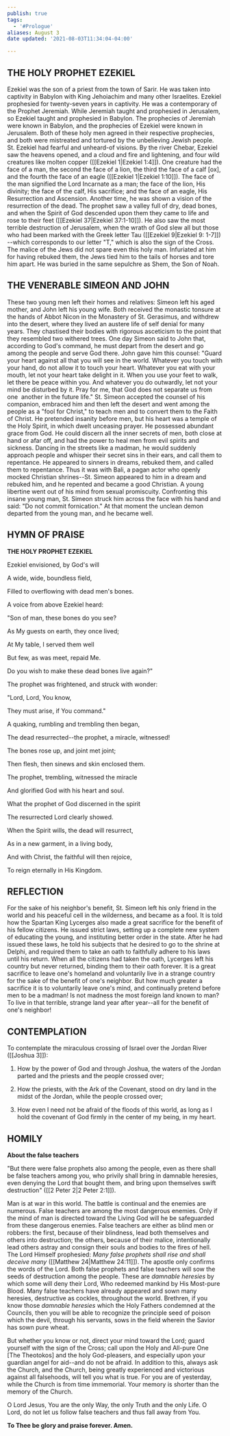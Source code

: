 ```yaml
---
publish: true
tags:
  - '#Prologue'
aliases: August 3
date updated: '2021-08-03T11:34:04-04:00'

---
```


## THE HOLY PROPHET EZEKIEL

Ezekiel was the son of a priest from the town of Sarir. He was taken into captivity in Babylon with King Jehoiachim and many other Israelites. Ezekiel prophesied for twenty-seven years in captivity. He was a contemporary of the Prophet Jeremiah. While Jeremiah taught and prophesied in Jerusalem, so Ezekiel taught and prophesied in Babylon. The prophecies of Jeremiah were known in Babylon, and the prophecies of Ezekiel were known in Jerusalem. Both of these holy men agreed in their respective prophecies, and both were mistreated and tortured by the unbelieving Jewish people. St. Ezekiel had fearful and unheard-of visions. By the river Chebar, Ezekiel saw the heavens opened, and a cloud and fire and lightening, and four wild creatures like molten copper ([[Ezekiel 1|Ezekiel 1:4]]). One creature had the face of a man, the second the face of a lion, the third the face of a calf [ox], and the fourth the face of an eagle ([[Ezekiel 1|Ezekiel 1:10]]). The face of the man signified the Lord Incarnate as a man; the face of the lion, His divinity; the face of the calf, His sacrifice; and the face of an eagle, His Resurrection and Ascension. Another time, he was shown a vision of the resurrection of the dead. The prophet saw a valley full of dry, dead bones, and when the Spirit of God descended upon them they came to life and rose to their feet ([[Ezekiel 37|Ezekiel 37:1-10]]). He also saw the most terrible destruction of Jerusalem, when the wrath of God slew all but those who had been marked with the Greek letter Tau ([[Ezekiel 9|Ezekiel 9: 1-7]]) --which corresponds to our letter "T," which is also the sign of the Cross. The malice of the Jews did not spare even this holy man. Infuriated at him for having rebuked them, the Jews tied him to the tails of horses and tore him apart. He was buried in the same sepulchre as Shem, the Son of Noah.

## THE VENERABLE SIMEON AND JOHN

These two young men left their homes and relatives: Simeon left his aged mother, and John left his young wife. Both received the monastic tonsure at the hands of Abbot Nicon in the Monastery of St. Gerasimus, and withdrew into the desert, where they lived an austere life of self denial for many years. They chastised their bodies with rigorous asceticism to the point that they resembled two withered trees. One day Simeon said to John that, according to God's command, he must depart from the desert and go among the people and serve God there. John gave him this counsel: "Guard your heart against all that you will see in the world. Whatever you touch with your hand, do not allow it to touch your heart. Whatever you eat with your mouth, let not your heart take delight in it. When you use your feet to walk, let there be peace within you. And whatever you do outwardly, let not your mind be disturbed by it. Pray for me, that God does not separate us from one  another in the future life." St. Simeon accepted the counsel of his companion, embraced him and then left the desert and went among the people as a "fool for Christ," to teach men and to convert them to the Faith of Christ. He pretended insanity before men, but his heart was a temple of the Holy Spirit, in which dwelt unceasing prayer. He possessed abundant grace from God. He could discern all the inner secrets of men, both close at hand or afar off, and had the power to heal men from evil spirits and sickness. Dancing in the streets like a madman, he would suddenly approach people and whisper their secret sins in their ears, and call them to repentance. He appeared to sinners in dreams, rebuked them, and called them to repentance. Thus it was with Bali, a pagan actor who openly mocked Christian shrines--St. Simeon appeared to him in a dream and rebuked him, and he repented and became a good Christian. A young libertine went out of his mind from sexual promiscuity. Confronting this insane young man, St. Simeon struck him across the face with his hand and said: "Do not commit fornication." At that moment the unclean demon departed from the young man, and he became well.

## HYMN OF PRAISE

**THE HOLY PROPHET EZEKIEL**

Ezekiel envisioned, by God's will

A wide, wide, boundless field,

Filled to overflowing with dead men's bones.

A voice from above Ezekiel heard:

"Son of man, these bones do you see?

As My guests on earth, they once lived;

At My table, I served them well

But few, as was meet, repaid Me.

Do you wish to make these dead bones live again?"

The prophet was frightened, and struck with wonder:

"Lord, Lord, You know,

They must arise, if You command."

A quaking, rumbling and trembling then began,

The dead resurrected--the prophet, a miracle, witnessed!

The bones rose up, and joint met joint;

Then flesh, then sinews and skin enclosed them.

The prophet, trembling, witnessed the miracle

And glorified God with his heart and soul.

What the prophet of God discerned in the spirit

The resurrected Lord clearly showed.

When the Spirit wills, the dead will resurrect,

As in a new garment, in a living body,

And with Christ, the faithful will then rejoice,

To reign eternally in His Kingdom.

## REFLECTION

For the sake of his neighbor's benefit, St. Simeon left his only friend in the world and his peaceful cell in the wilderness, and became as a fool. It is told how the Spartan King Lycerges also made a great sacrifice for the benefit of his fellow citizens. He issued strict laws, setting up a complete new system of educating the young, and instituting better order in the state. After he had issued these laws, he told his subjects that he desired to go to the shrine at Delphi, and required them to take an oath to faithfully adhere to his laws until his return. When all the citizens had taken the oath, Lycerges left his country but never returned, binding them to their oath forever. It is a great sacrifice to leave one's homeland and voluntarily live in a strange country for the sake of the benefit of one's neighbor. But how much greater a sacrifice it is to voluntarily leave one's mind, and continually pretend before men to be a madman! Is not madness the most foreign land known to man? To live in that terrible, strange land year after year--all for the benefit of one's neighbor!

## CONTEMPLATION

To contemplate the miraculous crossing of Israel over the Jordan River ([[Joshua 3]]):

1. How by the power of God and through Joshua, the waters of the Jordan parted and the priests and the people crossed over;

2. How the priests, with the Ark of the Covenant, stood on dry land in the midst of the Jordan, while the people crossed over;

3. How even I need not be afraid of the floods of this world, as long as I hold the covenant of God firmly in the center of my being, in my heart.

## HOMILY

**About the false teachers**

"But there were false prophets also among the people, even as there shall be false teachers among you, who privily shall bring in damnable heresies, even denying the Lord that bought them, and bring upon themselves swift destruction" ([[2 Peter 2|2 Peter 2:1]]).

Man is at war in this world. The battle is continual and the enemies are numerous. False teachers are among the most dangerous enemies. Only if the mind of man is directed toward the Living God will he be safeguarded from these dangerous enemies. False teachers are either as blind men or robbers: the first, because of their blindness, lead both themselves and others into destruction; the others, because of their malice, intentionally lead others astray and consign their souls and bodies to the fires of hell. The Lord Himself prophesied: _Many false prophets shall rise and shall deceive many_ ([[Matthew 24|Matthew 24:11]]). The apostle only confirms the words of the Lord. Both false prophets and false teachers will sow the seeds of destruction among the people. These are _damnable heresies_ by which some will deny their Lord, Who redeemed mankind by His Most-pure Blood. Many false teachers have already appeared and sown many heresies, destructive as cockles, throughout the world. Brethren, if you know those _damnable heresies_ which the Holy Fathers condemned at the Councils, then you will be able to recognize the principle seed of poison which the devil, through his servants, sows in the field wherein the Savior has sown pure wheat.

But whether you know or not, direct your mind toward the Lord; guard yourself with the sign of the Cross; call upon the Holy and All-pure One [The Theotokos] and the holy God-pleasers, and especially upon your guardian angel for aid--and do not be afraid. In addition to this, always ask the Church, and the Church, being greatly experienced and victorious against all falsehoods, will tell you what is true. For you are of yesterday, while the Church is from time immemorial. Your memory is shorter than the memory of the Church.

O Lord Jesus, You are the only Way, the only Truth and the only Life. O Lord, do not let us follow false teachers and thus fall away from You.

**To Thee be glory and praise forever. Amen.**
